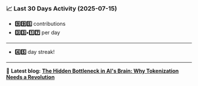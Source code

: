 <!--START_STATS-->
### 📈 Last 30 Days Activity (2025-07-15)  
- **9️⃣9️⃣5️⃣** contributions  
- **3️⃣3️⃣•1️⃣7️⃣** per day
---
- **4️⃣5️⃣** day streak!
---
📝 **Latest blog:** [**The Hidden Bottleneck in AI's Brain: Why Tokenization Needs a Revolution**](https://andriak.com/blog/tokenization-revolution)
<!--END_STATS-->
